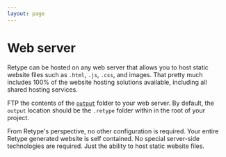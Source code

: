 ```yaml
---
layout: page
---
```

# Web server

Retype can be hosted on any web server that allows you to host static website files such as `.html`, `.js`, `.css`, and images. That pretty much includes 100% of the website hosting solutions available, including all shared hosting services.

FTP the contents of the [`output`](../configuration/project.md#output) folder to your web server. By default, the `output` location should be the `.retype` folder within in the root of your project.

From Retype's perspective, no other configuration is required. Your entire Retype generated website is self contained. No special server-side technologies are required. Just the ability to host static website files.